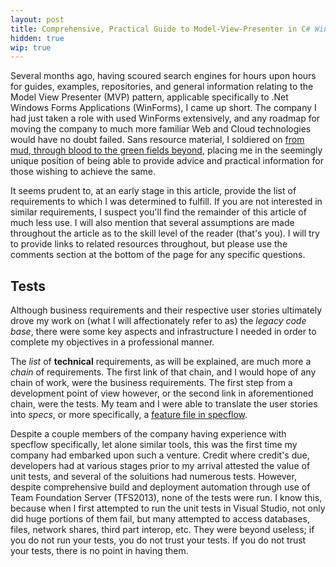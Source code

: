 ```yaml
---
layout: post
title: Comprehensive, Practical Guide to Model-View-Presenter in C# Winforms
hidden: true
wip: true
---
```


Several months ago, having scoured search engines for hours upon hours for guides, examples, repositories, and general information relating to the Model View Presenter (MVP) pattern, applicable specifically to .Net Windows Forms Applications (WinForms), I came up short. The company I had just taken a role with used WinForms extensively, and any roadmap for moving the company to much more familiar Web and Cloud technologies would have no doubt failed. Sans resource material, I soldiered on [from mud, through blood to the green fields beyond](http://www.royaltankregiment.com/en-GB/regcolours.aspx), placing me in the seemingly unique position of being able to provide advice and practical information for those wishing to achieve the same.

It seems prudent to, at an early stage in this article, provide the list of requirements to which I was determined to fulfill. If you are not interested in similar requirements, I suspect you'll find the remainder of this article of much less use. I will also mention that several assumptions are made throughout the article as to the skill level of the reader (that's you). I will try to provide links to related resources throughout, but please use the comments section at the bottom of the page for any specific questions.

## Tests

Although business requirements and their respective user stories ultimately drove my work on (what I will affectionately refer to as) the _legacy code base_, there were some key aspects and infrastructure I needed in order to complete my objectives in a professional manner.

The _list_ of **technical** requirements, as will be explained, are much more a _chain_ of requirements. The first link of that chain, and I would hope of any chain of work, were the business requirements. The first step from a development point of view however, or the second link in aforementioned chain, were the tests. My team and I were able to translate the user stories into _specs_, or more specifically, a [feature file in specflow](http://www.specflow.org/getting-started/).

Despite a couple members of the company having experience with specflow specifically, let alone similar tools, this was the first time my company had embarked upon such a venture. Credit where credit's due, developers had at various stages prior to my arrival attested the value of unit tests, and several of the soluitions had numerous tests. However, despite comprehensive build and deployment automation through use of Team Foundation Server (TFS2013), none of the tests were run. I know this, because when I first attempted to run the unit tests in Visual Studio, not only did huge portions of them fail, but many attempted to access databases, files, network shares, third part interop, etc. They were beyond useless; if you do not run your tests, you do not trust your tests. If you do not trust your tests, there is no point in having them.
